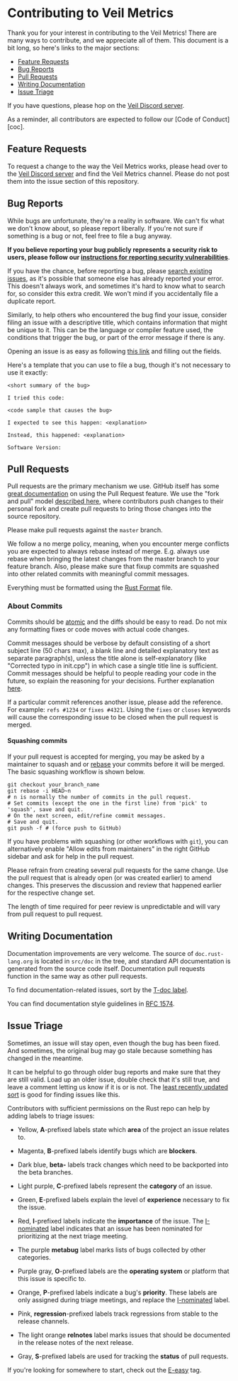 <!-- Based on https://raw.githubusercontent.com/rust-lang/rust/master/CONTRIBUTING.md -->
# Contributing to Veil Metrics
[contributing-to-veil-rust]: #contributing-to-veil-rust

Thank you for your interest in contributing to the Veil Metrics! There are many ways to 
contribute, and we appreciate all of them. This document is a bit long, so here's 
links to the major sections:

* [Feature Requests](#feature-requests)
* [Bug Reports](#bug-reports)
* [Pull Requests](#pull-requests)
* [Writing Documentation](#writing-documentation)
* [Issue Triage](#issue-triage)

If you have questions, please hop on the [Veil Discord server][veil-discord].

As a reminder, all contributors are expected to follow our [Code of Conduct][coc].

[veil-discord]: https://discord.veil-project.com/
<!-- [coc]: NOTE: need link to COC -->

## Feature Requests
[feature-requests]: #feature-requests

To request a change to the way the Veil Metrics works, please head over 
to the [Veil Discord server][veil-discord] and find the Veil Metrics channel. Please do not post them 
into the issue section of this repository.

## Bug Reports
[bug-reports]: #bug-reports

While bugs are unfortunate, they're a reality in software. We can't fix what we 
don't know about, so please report liberally. If you're not sure if something 
is a bug or not, feel free to file a bug anyway.

**If you believe reporting your bug publicly represents a security risk to users, 
please follow our [instructions for reporting security vulnerabilities](https://github.com/i/need/destination)**.

If you have the chance, before reporting a bug, please [search existing 
issues](https://github.com/i/need/destination), 
as it's possible that someone else has already reported your error. This doesn't 
always work, and sometimes it's hard to know what to search for, so consider this 
extra credit. We won't mind if you accidentally file a duplicate report.

Similarly, to help others who encountered the bug find your issue, consider filing 
an issue with a descriptive title, which contains information that might be unique 
to it. This can be the language or compiler feature used, the conditions that trigger the bug, 
or part of the error message if there is any.

Opening an issue is as easy as following [this link](https://github.com/i/need/destination) 
and filling out the fields.

Here's a template that you can use to file a bug, though it's not necessary to 
use it exactly:

    <short summary of the bug>

    I tried this code:

    <code sample that causes the bug>

    I expected to see this happen: <explanation>

    Instead, this happened: <explanation>

    Software Version:


## Pull Requests
[pull-requests]: #pull-requests

Pull requests are the primary mechanism we use. GitHub itself 
has some [great documentation][about-pull-requests] on using the Pull Request feature. 
We use the "fork and pull" model [described here][development-models], where 
contributors push changes to their personal fork and create pull requests to 
bring those changes into the source repository.

[about-pull-requests]: https://help.github.com/articles/about-pull-requests/
[development-models]: https://help.github.com/articles/about-collaborative-development-models/

Please make pull requests against the `master` branch.

We follow a no merge policy, meaning, when you encounter merge conflicts you are 
expected to always rebase instead of merge.
E.g. always use rebase when bringing the latest changes from the master branch to 
your feature branch. Also, please make sure that fixup commits are squashed into 
other related commits with meaningful commit messages.

Everything must be formatted using the [Rust Format][rustfmt] file.

### About Commits
Commits should be [atomic](https://en.wikipedia.org/wiki/Atomic_commit#Atomic_commit_convention) 
and the diffs should be easy to read. Do not mix any formatting fixes or code 
moves with actual code changes.

Commit messages should be verbose by default consisting of a short subject line 
(50 chars max), a blank line and detailed explanatory text as separate paragraph(s), 
unless the title alone is self-explanatory (like "Corrected typo in init.cpp") in 
which case a single title line is sufficient. Commit messages should be helpful to 
people reading your code in the future, so explain the reasoning for your decisions. 
Further explanation [here](http://chris.beams.io/posts/git-commit/).

If a particular commit references another issue, please add the reference. For 
example: `refs #1234` or `fixes #4321`. Using the `fixes` or `closes` keywords 
will cause the corresponding issue to be closed when the pull request is merged.

#### Squashing commits
If your pull request is accepted for merging, you may be asked by a maintainer 
to squash and or [rebase](https://git-scm.com/docs/git-rebase) your commits 
before it will be merged. The basic squashing workflow is shown below.

    git checkout your_branch_name
    git rebase -i HEAD~n
    # n is normally the number of commits in the pull request.
    # Set commits (except the one in the first line) from 'pick' to 'squash', save and quit.
    # On the next screen, edit/refine commit messages.
    # Save and quit.
    git push -f # (force push to GitHub)

If you have problems with squashing (or other workflows with `git`), you can 
alternatively enable "Allow edits from maintainers" in the right GitHub 
sidebar and ask for help in the pull request.

Please refrain from creating several pull requests for the same change. 
Use the pull request that is already open (or was created earlier) to amend 
changes. This preserves the discussion and review that happened earlier for 
the respective change set.

The length of time required for peer review is unpredictable and will vary from 
pull request to pull request.

[rustfmt]: https://github.com/i/need/destination/rustfmt.toml

## Writing Documentation
[writing-documentation]: #writing-documentation

Documentation improvements are very welcome. The source of `doc.rust-lang.org` 
is located in `src/doc` in the tree, and standard API documentation is generated 
from the source code itself. Documentation pull requests function in the same way 
as other pull requests.

To find documentation-related issues, sort by the [T-doc label][tdoc].

[tdoc]: https://github.com/i/need/place/issues?q=is%3Aopen%20is%3Aissue%20label%3AT-doc

You can find documentation style guidelines in [RFC 1574][rfc1574].

[rfc1574]: https://github.com/rust-lang/rfcs/blob/master/text/1574-more-api-documentation-conventions.md#appendix-a-full-conventions-text

## Issue Triage
[issue-triage]: #issue-triage

Sometimes, an issue will stay open, even though the bug has been fixed. And 
sometimes, the original bug may go stale because something has changed in the 
meantime.

It can be helpful to go through older bug reports and make sure that they are 
still valid. Load up an older issue, double check that it's still true, and 
leave a comment letting us know if it is or is not. The [least recently 
updated sort][lru] is good for finding issues like this.

Contributors with sufficient permissions on the Rust repo can help by adding 
labels to triage issues:

* Yellow, **A**-prefixed labels state which **area** of the project an issue
  relates to.

* Magenta, **B**-prefixed labels identify bugs which are **blockers**.

* Dark blue, **beta-** labels track changes which need to be backported into
  the beta branches.

* Light purple, **C**-prefixed labels represent the **category** of an issue.

* Green, **E**-prefixed labels explain the level of **experience** necessary
  to fix the issue.

* Red, **I**-prefixed labels indicate the **importance** of the issue. The
  [I-nominated][inom] label indicates that an issue has been nominated for
  prioritizing at the next triage meeting.

* The purple **metabug** label marks lists of bugs collected by other
  categories.

* Purple gray, **O**-prefixed labels are the **operating system** or platform
  that this issue is specific to.

* Orange, **P**-prefixed labels indicate a bug's **priority**. These labels
  are only assigned during triage meetings, and replace the [I-nominated][inom]
  label.

* Pink, **regression**-prefixed labels track regressions from stable to the
  release channels.

* The light orange **relnotes** label marks issues that should be documented in
  the release notes of the next release.

* Gray, **S**-prefixed labels are used for tracking the **status** of pull
  requests.

If you're looking for somewhere to start, check out the [E-easy][eeasy] tag.

[inom]: https://github.com/i/need/place/issues?q=is%3Aopen+is%3Aissue+label%3AI-nominated
[eeasy]: https://github.com/i/need/place/issues?q=is%3Aopen+is%3Aissue+label%3AE-easy
[lru]: https://github.com/i/need/place/issues?q=is%3Aissue+is%3Aopen+sort%3Aupdated-asc
